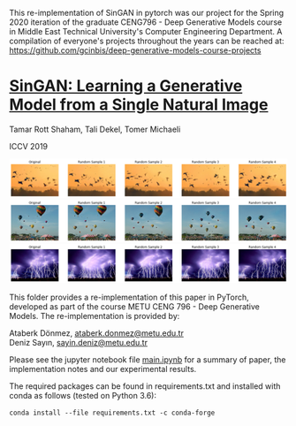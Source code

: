This re-implementation of SinGAN in pytorch was our project for the Spring 2020 iteration of the graduate CENG796 - Deep Generative Models course in Middle East Technical University's Computer Engineering Department. A compilation of everyone's projects throughout the years can be reached at: https://github.com/gcinbis/deep-generative-models-course-projects

# [SinGAN: Learning a Generative Model from a Single Natural Image](http://openaccess.thecvf.com/content_ICCV_2019/papers/Shaham_SinGAN_Learning_a_Generative_Model_From_a_Single_Natural_Image_ICCV_2019_paper.pdf)

Tamar Rott Shaham, Tali Dekel, Tomer Michaeli

ICCV 2019

![alt text](readme-images/birds.png "Birds Samples")
![alt text](readme-images/balloons.png "Balloon Samples")
![alt text](readme-images/lightning.png "Lightning Samples")

This folder provides a re-implementation of this paper in PyTorch, developed as part of the course METU CENG 796 - Deep Generative Models. The re-implementation is provided by:

Ataberk Dönmez, ataberk.donmez@metu.edu.tr <br>
Deniz Sayın, sayin.deniz@metu.edu.tr

Please see the jupyter notebook file [main.ipynb](main.ipynb) for a summary of paper, the implementation notes and our experimental results.

The required packages can be found in requirements.txt and installed with conda as follows (tested on Python 3.6): <br>
```
conda install --file requirements.txt -c conda-forge
```
